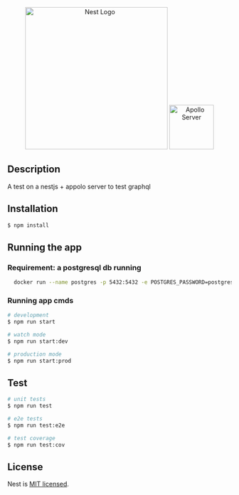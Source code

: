 <p align="center">
  <a href="http://nestjs.com/" target="blank"><img src="https://nestjs.com/img/logo_text.svg" width="320" alt="Nest Logo" /></a>
  <a href="https://github.com/apollographql/apollo-server" target="blank"><img src="https://user-images.githubusercontent.com/841294/53402609-b97a2180-39ba-11e9-8100-812bab86357c.png" height="100" alt="Apollo Server" style="max-width:100%;"></a>
</p>

## Description

A test on a nestjs + appolo server to test graphql

## Installation

```bash
$ npm install
```

## Running the app

### Requirement: a postgresql db running
```bash
  docker run --name postgres -p 5432:5432 -e POSTGRES_PASSWORD=postgres -d postgres 
```

### Running app cmds
```bash
# development
$ npm run start

# watch mode
$ npm run start:dev

# production mode
$ npm run start:prod
```

## Test

```bash
# unit tests
$ npm run test

# e2e tests
$ npm run test:e2e

# test coverage
$ npm run test:cov
```

## License

Nest is [MIT licensed](LICENSE).
